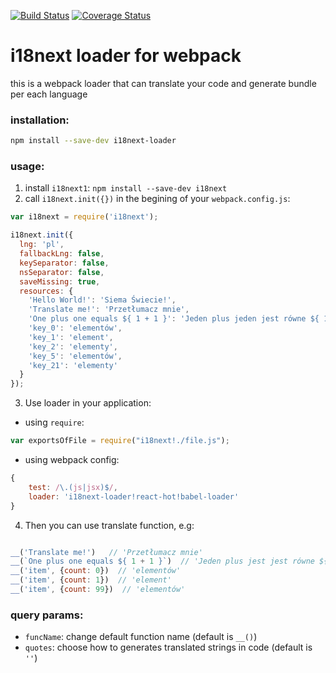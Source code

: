 [![Build Status](https://travis-ci.org/kamilglod/i18next-loader.svg?branch=master)](https://travis-ci.org/kamilglod/i18next-loader)
[![Coverage Status](https://coveralls.io/repos/github/kamilglod/i18next-loader/badge.svg?branch=master)](https://coveralls.io/github/kamilglod/i18next-loader?branch=master)

# i18next loader for webpack
this is a webpack loader that can translate your code and generate bundle per each language
### installation:
  ```bash
  npm install --save-dev i18next-loader
  ```
### usage:
1. install `i18next1`: `npm install --save-dev i18next`
2. call `i18next.init({})` in the begining of your `webpack.config.js`:
  ```js
  var i18next = require('i18next');

  i18next.init({
    lng: 'pl',
    fallbackLng: false,
    keySeparator: false,
    nsSeparator: false,
    saveMissing: true,
    resources: {
      'Hello World!': 'Siema Świecie!',
      'Translate me!': 'Przetłumacz mnie',
      'One plus one equals ${ 1 + 1 }': 'Jeden plus jeden jest równe ${ 1 + 1 }',
      'key_0': 'elementów',
      'key_1': 'element',
      'key_2': 'elementy',
      'key_5': 'elementów',
      'key_21': 'elementy'
    }
  });
  ```
3. Use loader in your application:
  * using `require`:
  ```js
  var exportsOfFile = require("i18next!./file.js");
  ```
  * using webpack config:
  ```js
  {
      test: /\.(js|jsx)$/,
      loader: 'i18next-loader!react-hot!babel-loader'
  }
  ```
4. Then you can use translate function, e.g:
  ```js

  __('Translate me!')   // 'Przetłumacz mnie'
  __(`One plus one equals ${ 1 + 1 }`)  // 'Jeden plus jest jest równe ${ 1 + 1 }'
  __('item', {count: 0})  // 'elementów'
  __('item', {count: 1})  // 'element'
  __('item', {count: 99})  // 'elementów'
  ```

### query params:
- `funcName`: change default function name (default is `__()`)
- `quotes`: choose how to generates translated strings in code (default is `''`)
